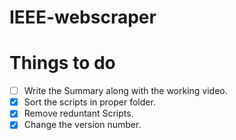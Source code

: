 # IEEE-webscraper

# Things to do
- [ ] Write the Summary along with the working video.
- [x] Sort the scripts in proper folder.
- [x] Remove reduntant Scripts.
- [x] Change the version number.
